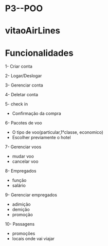 # P3--POO
# vitaoAirLines

# Funcionalidades

1- Criar conta

2- Logar/Deslogar

3- Gerenciar conta

4- Deletar conta

5- check in
  - Confirmação da compra
  
6- Pacotes de voo
  - O tipo de voo(particular,1°classe, economico)
  - Escolher previamente o hotel

7- Gerenciar voos
  - mudar voo
  - cancelar voo

8- Empregados
  - função
  - salário

9- Gerenciar empregados
 - adimição
 - demição
 - promoção

10- Passagens
  - promoções 
  - locais onde vai viajar
